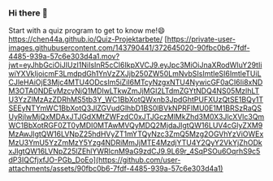 ### Hi there 👋
Start with a quiz program to get to know me!😄   https://chen44a.github.io/Quiz-Projektarbete/
[https://private-user-images.githubusercontent.com/143790441/372645020-90fbc0b6-7fdf-4485-939a-57c6e303d4a1.mov?jwt=eyJhbGciOiJIUzI1NiIsInR5cCI6IkpXVCJ9.eyJpc3MiOiJnaXRodWIuY29tIiwiYXVkIjoicmF3LmdpdGh1YnVzZXJjb250ZW50LmNvbSIsImtleSI6ImtleTUiLCJleHAiOjE3Mjc4MTU4ODcsIm5iZiI6MTcyNzgxNTU4NywicGF0aCI6Ii8xNDM3OTA0NDEvMzcyNjQ1MDIwLTkwZmJjMGI2LTdmZGYtNDQ4NS05MzlhLTU3YzZlMzAzZDRhMS5tb3Y_WC1BbXotQWxnb3JpdGhtPUFXUzQtSE1BQy1TSEEyNTYmWC1BbXotQ3JlZGVudGlhbD1BS0lBVkNPRFlMU0E1M1BRSzRaQSUyRjIwMjQxMDAxJTJGdXMtZWFzdC0xJTJGczMlMkZhd3M0X3JlcXVlc3QmWC1BbXotRGF0ZT0yMDI0MTAwMVQyMDQ2MjdaJlgtQW16LUV4cGlyZXM9MzAwJlgtQW16LVNpZ25hdHVyZT1mYTQyNzc3ZmQ5Mzg2OGVhYzViOWExMzU3YmU5YzZmMzY5Yzg4NDRiMmJjMTE4MzdjYTU4Y2QyY2VkYjZhODkxJlgtQW16LVNpZ25lZEhlYWRlcnM9aG9zdCJ9.9L69r_4SqPSOu6OqrhS9c5dP3IQCfjxfJO-PGb_DoEo](https://github.com/user-attachments/assets/90fbc0b6-7fdf-4485-939a-57c6e303d4a1)



<!--
**Chen44A/Chen44A** is a ✨ _special_ ✨ repository because its `README.md` (this file) appears on your GitHub profile.

Here are some ideas to get you started:

- 🔭 I’m currently working on ...
- 🌱 I’m currently learning Frontend developer at Nackademin.
- 👯 I’m looking to collaborate on ...
- 🤔 I’m looking for help with ...
- 💬 Ask me about ...
- 📫 How to reach me: ...
- 😄 Pronouns: ...
- ⚡ Fun fact: ...
-->
